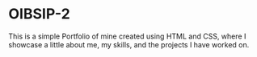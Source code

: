 # OIBSIP-2
This is a simple Portfolio of mine created using HTML and CSS, where I showcase a little about me, my skills, and the projects I have worked on.
